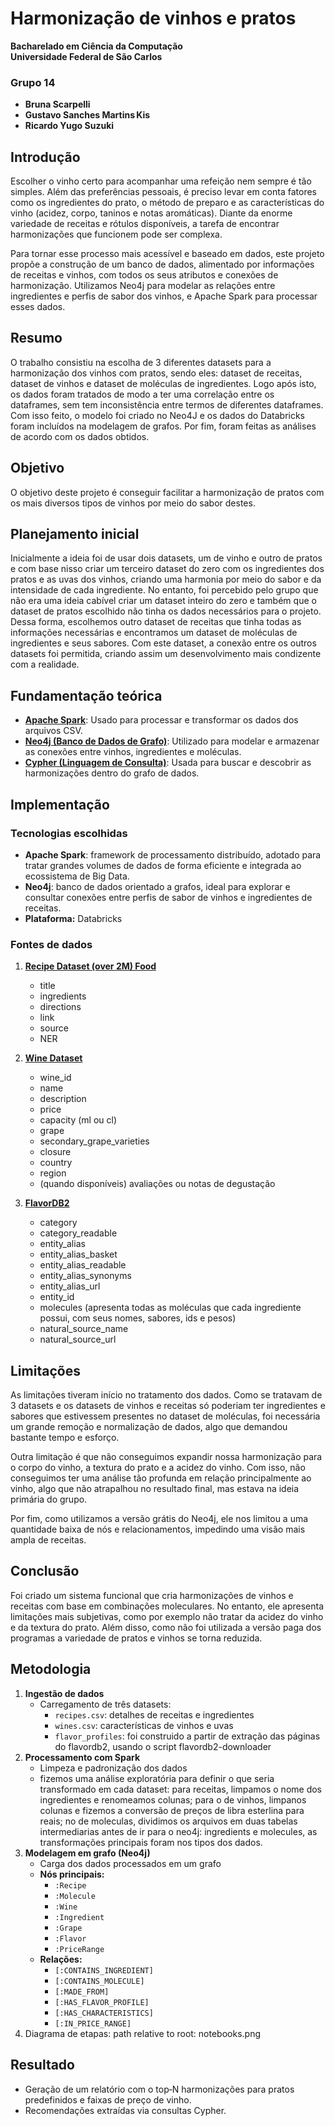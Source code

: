# Harmonização de vinhos e pratos

**Bacharelado em Ciência da Computação**  
**Universidade Federal de São Carlos**

### Grupo 14
- **Bruna Scarpelli**  
- **Gustavo Sanches Martins Kis**  
- **Ricardo Yugo Suzuki**

## Introdução
Escolher o vinho certo para acompanhar uma refeição nem sempre é tão simples. Além das preferências pessoais, é preciso levar em conta fatores como os ingredientes do prato, o método de preparo e as características do vinho (acidez, corpo, taninos e notas aromáticas). Diante da enorme variedade de receitas e rótulos disponíveis, a tarefa de encontrar harmonizações que funcionem pode ser complexa.

Para tornar esse processo mais acessível e baseado em dados, este projeto propõe a construção de um banco de dados, alimentado por informações de receitas e vinhos, com todos os seus atributos e conexões de harmonização. Utilizamos Neo4j para modelar as relações entre ingredientes e perfis de sabor dos vinhos, e Apache Spark para processar esses dados.

## Resumo

O trabalho consistiu na escolha de 3 diferentes datasets para a harmonização dos vinhos com pratos, sendo eles: dataset de receitas, dataset de vinhos e dataset de moléculas de ingredientes. Logo após isto, os dados foram tratados de modo a ter uma correlação entre os dataframes, sem tem inconsistência entre termos de diferentes dataframes. Com isso feito, o modelo foi criado no Neo4J e os dados do Databricks foram incluídos na modelagem de grafos. Por fim, foram feitas as análises de acordo com os dados obtidos.

## Objetivo

O objetivo deste projeto é conseguir facilitar a harmonização de pratos com os mais diversos tipos de vinhos por meio do sabor destes.

## Planejamento inicial

Inicialmente a ideia foi de usar dois datasets, um de vinho e outro de pratos e com base nisso criar um terceiro dataset do zero com os ingredientes dos pratos e as uvas dos vinhos, criando uma harmonia por meio do sabor e da intensidade de cada ingrediente. No entanto, foi percebido pelo grupo que não era uma ideia cabível criar um dataset inteiro do zero e também que o dataset de pratos escolhido não tinha os dados necessários para o projeto. Dessa forma, escolhemos outro dataset de receitas que tinha todas as informações necessárias e encontramos um dataset de moléculas de ingredientes e seus sabores. Com este dataset, a conexão entre os outros datasets foi permitida, criando assim um desenvolvimento mais condizente com a realidade.

## Fundamentação teórica

* **[Apache Spark](https://spark.apache.org/docs/latest/sql-programming-guide.html)**: Usado para processar e transformar os dados dos arquivos CSV.
* **[Neo4j (Banco de Dados de Grafo)](https://neo4j.com/developer/graph-database/)**: Utilizado para modelar e armazenar as conexões entre vinhos, ingredientes e moléculas.
* **[Cypher (Linguagem de Consulta)](https://neo4j.com/docs/cypher-refcard/current/)**: Usada para buscar e descobrir as harmonizações dentro do grafo de dados.

## Implementação

### Tecnologias escolhidas
- **Apache Spark**: framework de processamento distribuído, adotado para tratar grandes volumes de dados de forma eficiente e integrada ao ecossistema de Big Data.
- **Neo4j**: banco de dados orientado a grafos, ideal para explorar e consultar conexões entre perfis de sabor de vinhos e ingredientes de receitas.
- **Plataforma:** Databricks

### Fontes de dados
1. **[Recipe Dataset (over 2M) Food](https://www.kaggle.com/datasets/wilmerarltstrmberg/recipe-dataset-over[2m])**  
   - title
   - ingredients 
   - directions 
   - link 
   - source 
   - NER 

2. **[Wine Dataset](https://www.kaggle.com/datasets/elvinrustam/wine-dataset)**  
   - wine_id  
   - name  
   - description  
   - price  
   - capacity (ml ou cl)  
   - grape  
   - secondary_grape_varieties  
   - closure  
   - country  
   - region  
   - (quando disponíveis) avaliações ou notas de degustação

3. **[FlavorDB2](https://cosylab.iiitd.edu.in/flavordb2/)**  
   - category 
   - category_readable  
   - entity_alias  
   - entity_alias_basket
   - entity_alias_readable
   - entity_alias_synonyms
   - entity_alias_url
   - entity_id
   - molecules (apresenta todas as moléculas que cada ingrediente possui, com seus nomes, sabores, ids e pesos)
   - natural_source_name
   - natural_source_url

## Limitações 

As limitações tiveram início no tratamento dos dados. Como se tratavam de 3 datasets e os datasets de vinhos e receitas só poderiam ter ingredientes e sabores que estivessem presentes no dataset de moléculas, foi necessária um grande remoção e normalização de dados, algo que demandou bastante tempo e esforço.

Outra limitação é que não conseguimos expandir nossa harmonização para o corpo do vinho, a textura do prato e a acidez do vinho. Com isso, não conseguimos ter uma análise tão profunda em relação principalmente ao vinho, algo que não atrapalhou no resultado final, mas estava na ideia primária do grupo.

Por fim, como utilizamos a versão grátis do Neo4j, ele nos limitou a uma quantidade baixa de nós e relacionamentos, impedindo uma visão mais ampla de receitas.

## Conclusão

Foi criado um sistema funcional que cria harmonizações de vinhos e receitas com base em combinações moleculares. No entanto, ele apresenta limitações mais subjetivas, como por exemplo não tratar da acidez do vinho e da textura do prato. Além disso, como não foi utilizada a versão paga dos programas a variedade de pratos e vinhos se torna reduzida.


## Metodologia  
1. **Ingestão de dados**  
   - Carregamento de três datasets:  
     - `recipes.csv`: detalhes de receitas e ingredientes  
     - `wines.csv`: características de vinhos e uvas  
     - `flavor_profiles`: foi construido a partir de extração das páginas do flavordb2, usando o script flavordb2-downloader
2. **Processamento com Spark**  
   - Limpeza e padronização dos dados 
    - fizemos uma análise exploratória para definir o que seria transformado em cada dataset: para receitas, limpamos o nome dos ingredientes e renomeamos colunas; para o de vinhos, limpanos colunas e fizemos a conversão de preços de libra esterlina para reais; no de moleculas, dividimos os arquivos em duas tabelas intermediarias antes de ir para o neo4j: ingredients e molecules, as transformações principais foram nos tipos dos dados.
3. **Modelagem em grafo (Neo4j)**  
   - Carga dos dados processados em um grafo  
   - **Nós principais:**  
     - `:Recipe`  
     - `:Molecule` 
     - `:Wine`  
     - `:Ingredient`  
     - `:Grape`  
     - `:Flavor`  
     - `:PriceRange` 
   - **Relações:**  
     - `[:CONTAINS_INGREDIENT]`  
     - `[:CONTAINS_MOLECULE]`  
     - `[:MADE_FROM]`  
     - `[:HAS_FLAVOR_PROFILE]`
     - `[:HAS_CHARACTERISTICS]`
     - `[:IN_PRICE_RANGE]`
4. Diagrama de etapas: path relative to root: notebooks.png

## Resultado
- Geração de um relatório com o top‑N harmonizações para pratos predefinidos e faixas de preço de vinho.  
- Recomendações extraídas via consultas Cypher.
